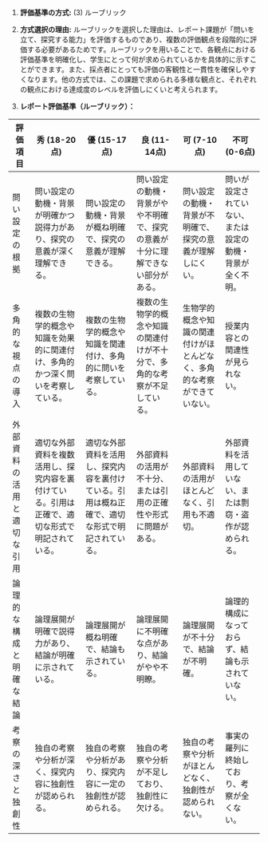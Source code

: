 1. **評価基準の方式:** (3) ルーブリック

2. **方式選択の理由:** ルーブリックを選択した理由は、レポート課題が「問いを立て、探究する能力」を評価するものであり、複数の評価観点を段階的に評価する必要があるためです。ルーブリックを用いることで、各観点における評価基準を明確化し、学生にとって何が求められているかを具体的に示すことができます。また、採点者にとっても評価の客観性と一貫性を確保しやすくなります。他の方式では、この課題で求められる多様な観点と、それぞれの観点における達成度のレベルを評価しにくいと考えられます。

3. **レポート評価基準（ルーブリック）：**

| 評価項目 | 秀 (18-20点) | 優 (15-17点) | 良 (11-14点) | 可 (7-10点) | 不可 (0-6点) |
|---|---|---|---|---|---|
| 問い設定の根拠 | 問い設定の動機・背景が明確かつ説得力があり、探究の意義が深く理解できる。 | 問い設定の動機・背景が概ね明確で、探究の意義が理解できる。 | 問い設定の動機・背景がやや不明確で、探究の意義が十分に理解できない部分がある。 | 問い設定の動機・背景が不明確で、探究の意義が理解しにくい。 | 問いが設定されていない、または設定の動機・背景が全く不明。 |
| 多角的な視点の導入 | 複数の生物学的概念や知識を効果的に関連付け、多角的かつ深く問いを考察している。 | 複数の生物学的概念や知識を関連付け、多角的に問いを考察している。 | 複数の生物学的概念や知識の関連付けが不十分で、多角的な考察が不足している。 | 生物学的概念や知識の関連付けがほとんどなく、多角的な考察ができていない。 | 授業内容との関連性が見られない。 |
| 外部資料の活用と適切な引用 | 適切な外部資料を複数活用し、探究内容を裏付けている。引用は正確で、適切な形式で明記されている。 | 適切な外部資料を活用し、探究内容を裏付けている。引用は概ね正確で、適切な形式で明記されている。 | 外部資料の活用が不十分、または引用の正確性や形式に問題がある。 | 外部資料の活用がほとんどなく、引用も不適切。 | 外部資料を活用していない、または剽窃・盗作が認められる。 |
| 論理的な構成と明確な結論 | 論理展開が明確で説得力があり、結論が明確に示されている。 | 論理展開が概ね明確で、結論も示されている。 | 論理展開に不明確な点があり、結論がやや不明瞭。 | 論理展開が不十分で、結論が不明確。 | 論理的構成になっておらず、結論も示されていない。 |
| 考察の深さと独創性 | 独自の考察や分析が深く、探究内容に独創性が認められる。 | 独自の考察や分析があり、探究内容に一定の独創性が認められる。 | 独自の考察や分析が不足しており、独創性に欠ける。 | 独自の考察や分析がほとんどなく、独創性が認められない。 | 事実の羅列に終始しており、考察が全くない。 |
